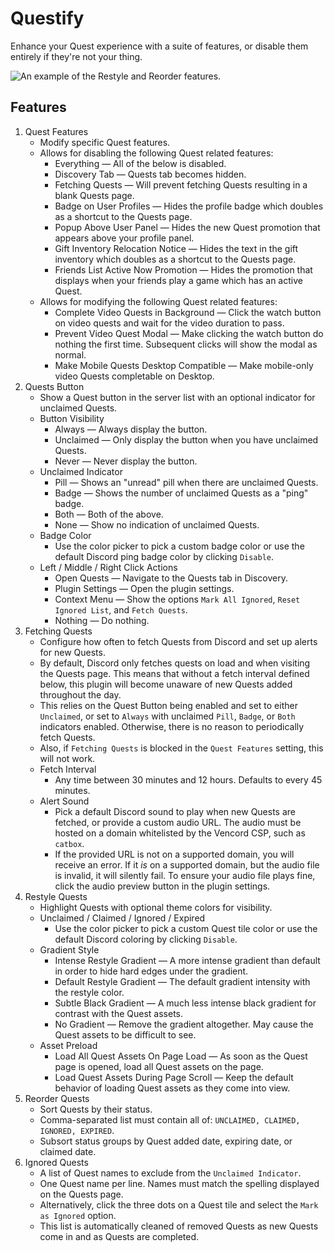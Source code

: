 # Questify

Enhance your Quest experience with a suite of features, or disable them entirely if they're not your thing.

![An example of the Restyle and Reorder features.](https://github.com/user-attachments/assets/452ba894-d0e0-46d5-894a-af901c42d8e5)

## Features
1. Quest Features
    - Modify specific Quest features.
    - Allows for disabling the following Quest related features:
        - Everything — All of the below is disabled.
        - Discovery Tab — Quests tab becomes hidden.
        - Fetching Quests — Will prevent fetching Quests resulting in a blank Quests page.
        - Badge on User Profiles — Hides the profile badge which doubles as a shortcut to the Quests page.
        - Popup Above User Panel — Hides the new Quest promotion that appears above your profile panel.
        - Gift Inventory Relocation Notice — Hides the text in the gift inventory which doubles as a shortcut to the Quests page.
        - Friends List Active Now Promotion — Hides the promotion that displays when your friends play a game which has an active Quest.
    - Allows for modifying the following Quest related features:
        - Complete Video Quests in Background — Click the watch button on video quests and wait for the video duration to pass.
        - Prevent Video Quest Modal — Make clicking the watch button do nothing the first time. Subsequent clicks will show the modal as normal.
        - Make Mobile Quests Desktop Compatible — Make mobile-only video Quests completable on Desktop.
2. Quests Button
    - Show a Quest button in the server list with an optional indicator for unclaimed Quests.
    - Button Visibility
        - Always — Always display the button.
        - Unclaimed — Only display the button when you have unclaimed Quests.
        - Never — Never display the button.
    - Unclaimed Indicator
        - Pill — Shows an "unread" pill when there are unclaimed Quests.
        - Badge — Shows the number of unclaimed Quests as a "ping" badge.
        - Both — Both of the above.
        - None — Show no indication of unclaimed Quests.
    - Badge Color
        - Use the color picker to pick a custom badge color or use the default Discord ping badge color by clicking `Disable`.
    - Left / Middle / Right Click Actions
        - Open Quests — Navigate to the Quests tab in Discovery.
        - Plugin Settings — Open the plugin settings.
        - Context Menu — Show the options `Mark All Ignored`, `Reset Ignored List`, and `Fetch Quests`.
        - Nothing — Do nothing.
3. Fetching Quests
    - Configure how often to fetch Quests from Discord and set up alerts for new Quests.
    - By default, Discord only fetches quests on load and when visiting the Quests page. This means that without a fetch interval defined below, this plugin will become unaware of new Quests added throughout the day.
    - This relies on the Quest Button being enabled and set to either `Unclaimed`, or set to `Always` with unclaimed `Pill`, `Badge`, or `Both` indicators enabled. Otherwise, there is no reason to periodically fetch Quests.
    - Also, if `Fetching Quests` is blocked in the `Quest Features` setting, this will not work.
    - Fetch Interval
        - Any time between 30 minutes and 12 hours. Defaults to every 45 minutes.
    - Alert Sound
        - Pick a default Discord sound to play when new Quests are fetched, or provide a custom audio URL. The audio must be hosted on a domain whitelisted by the Vencord CSP, such as `catbox`.
        - If the provided URL is not on a supported domain, you will receive an error. If it *is* on a supported domain, but the audio file is invalid, it will silently fail. To ensure your audio file plays fine, click the audio preview button in the plugin settings.
4. Restyle Quests
    - Highlight Quests with optional theme colors for visibility.
    - Unclaimed / Claimed / Ignored / Expired
        - Use the color picker to pick a custom Quest tile color or use the default Discord coloring by clicking `Disable`.
    - Gradient Style
        - Intense Restyle Gradient — A more intense gradient than default in order to hide hard edges under the gradient.
        - Default Restyle Gradient — The default gradient intensity with the restyle color.
        - Subtle Black Gradient — A much less intense black gradient for contrast with the Quest assets.
        - No Gradient — Remove the gradient altogether. May cause the Quest assets to be difficult to see.
    - Asset Preload
        - Load All Quest Assets On Page Load — As soon as the Quest page is opened, load all Quest assets on the page.
        - Load Quest Assets During Page Scroll — Keep the default behavior of loading Quest assets as they come into view.
5. Reorder Quests
    - Sort Quests by their status.
    - Comma-separated list must contain all of: `UNCLAIMED, CLAIMED, IGNORED, EXPIRED`.
    - Subsort status groups by Quest added date, expiring date, or claimed date.
6. Ignored Quests
    - A list of Quest names to exclude from the `Unclaimed Indicator`.
    - One Quest name per line. Names must match the spelling displayed on the Quests page.
    - Alternatively, click the three dots on a Quest tile and select the `Mark as Ignored` option.
    - This list is automatically cleaned of removed Quests as new Quests come in and as Quests are completed.
